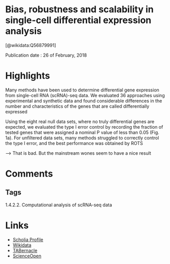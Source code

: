 
Bias, robustness and scalability in single-cell differential expression analysis
================================================================================
  
  [@wikidata:Q56879991]  
  
Publication date : 26 of February, 2018  

# Highlights

Many methods have been used to determine differential gene expression from single-cell RNA (scRNA)-seq data. We evaluated 36 approaches using experimental and synthetic data and found considerable differences in the number and characteristics of the genes that are called differentially expressed

Using the eight real null data sets, where no truly differential genes are expected, we evaluated the type I error control by recording the fraction of tested genes that were assigned a nominal P value of less than 0.05 (Fig. 1a). For unfiltered data sets, many methods struggled to correctly control the type I error, and the best performance was obtained by ROTS

--> That is bad. But the mainstream wones seem to have a nice result

# Comments

## Tags
1.4.2.2. Computational analysis of scRNA-seq data


# Links
  
 * [Scholia Profile](https://scholia.toolforge.org/work/Q56879991)  
 * [Wikidata](https://www.wikidata.org/wiki/Q56879991)  
 * [TABernacle](https://tabernacle.toolforge.org/?#/tab/manual/Q56879991/P921%3BP4510)  
 * [ScienceOpen](https://www.scienceopen.com/search#('v'~3_'id'~''_'isExactMatch'~true_'context'~null_'kind'~77_'order'~0_'orderLowestFirst'~false_'query'~'Bias%2C%20robustness%20and%20scalability%20in%20single-cell%20differential%20expression%20analysis'_'filters'~!*_'hideOthers'~false))  
